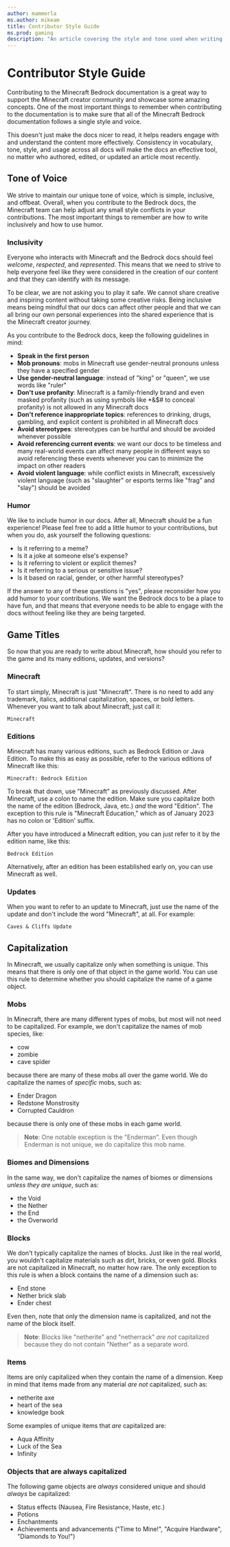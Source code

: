 ```yaml
---
author: mammerla
ms.author: mikeam
title: Contributor Style Guide
ms.prod: gaming
description: "An article covering the style and tone used when writing content for the Creator Portal"
---
```


# Contributor Style Guide

Contributing to the Minecraft Bedrock documentation is a great way to support the Minecraft creator community and showcase some amazing concepts. One of the most important things to remember when contributing to the documentation is to make sure that all of the Minecraft Bedrock documentation follows a single style and voice.

This doesn't just make the docs nicer to read, it helps readers engage with and understand the content more effectively. Consistency in vocabulary, tone, style, and usage across all docs will make the docs an effective tool, no matter who authored, edited, or updated an article most recently.

## Tone of Voice

We strive to maintain our unique tone of voice, which is simple, inclusive, and offbeat. Overall, when you contribute to the Bedrock docs, the Minecraft team can help adjust any small style conflicts in your contributions. The most important things to remember are how to write inclusively and how to use humor.

### Inclusivity

Everyone who interacts with Minecraft and the Bedrock docs should feel *welcome*, *respected*, and *represented*. This means that we need to strive to help everyone feel like they were considered in the creation of our content and that they can identify with its message.

To be clear, we are not asking you to play it safe. We cannot share creative and inspiring content without taking some creative risks. Being inclusive means being mindful that our docs can affect other people and that we can all bring our own personal experiences into the shared experience that is the Minecraft creator journey.

As you contribute to the Bedrock docs, keep the following guidelines in mind:

* **Speak in the first person**
* **Mob pronouns**: mobs in Minecraft use gender-neutral pronouns unless they have a specified gender
* **Use gender-neutral language**: instead of "king" or "queen", we use words like "ruler"
* **Don't use profanity**: Minecraft is a family-friendly brand and even masked profanity (such as using symbols like *&$# to conceal profanity) is not allowed in any Minecraft docs
* **Don't reference inappropriate topics**: references to drinking, drugs, gambling, and explicit content is prohibited in all Minecraft docs
* **Avoid stereotypes**: stereotypes can be hurtful and should be avoided whenever possible
* **Avoid referencing current events**: we want our docs to be timeless and many real-world events can affect many people in different ways so avoid referencing these events whenever you can to minimize the impact on other readers
* **Avoid violent language**: while conflict exists in Minecraft, excessively violent language (such as "slaughter" or esports terms like "frag" and "slay") should be avoided

### Humor

We like to include humor in our docs. After all, Minecraft should be a fun experience! Please feel free to add a little humor to your contributions, but when you do, ask yourself the following questions:

* Is it referring to a meme?
* Is it a joke at someone else's expense?
* Is it referring to violent or explicit themes?
* Is it referring to a serious or sensitive issue?
* Is it based on racial, gender, or other harmful stereotypes?

If the answer to any of these questions is "yes", please reconsider how you add humor to your contributions. We want the Bedrock docs to be a place to have fun, and that means that everyone needs to be able to engage with the docs without feeling like they are being targeted.

## Game Titles

So now that you are ready to write about Minecraft, how should you refer to the game and its many editions, updates, and versions?

### Minecraft

To start simply, Minecraft is just "Minecraft". There is no need to add any trademark, italics, additional capitalization, spaces, or bold letters. Whenever you want to talk about Minecraft, just call it:

```Minecraft```

### Editions

Minecraft has many various editions, such as Bedrock Edition or Java Edition. To make this as easy as possible, refer to the various editions of Minecraft like this:

```Minecraft: Bedrock Edition```

To break that down, use "Minecraft" as previously discussed. After Minecraft, use a colon to name the edition. Make sure you capitalize both the name of the edition (Bedrock, Java, etc.) *and* the word "Edition". The exception to this rule is "Minecraft Education," which as of January 2023 has no colon or 'Edition' suffix.

After you have introduced a Minecraft edition, you can just refer to it by the edition name, like this:

```Bedrock Edition```

Alternatively, after an edition has been established early on, you can use Minecraft as well.

### Updates

When you want to refer to an update to Minecraft, just use the name of the update and don't include the word "Minecraft", at all. For example:

```Caves & Cliffs Update```

## Capitalization

In Minecraft, we usually capitalize only when something is unique. This means that there is only one of that object in the game world. You can use this rule to determine whether you should capitalize the name of a game object.

### Mobs

In Minecraft, there are many different types of mobs, but most will not need to be capitalized. For example, we don't capitalize the names of mob species, like:

* cow
* zombie
* cave spider

because there are many of these mobs all over the game world. We do capitalize the names of *specific* mobs, such as:

* Ender Dragon
* Redstone Monstrosity
* Corrupted Cauldron

because there is only one of these mobs in each game world.

> **Note**: One notable exception is the "Enderman". Even though Enderman is not unique, we do capitalize this mob name.

### Biomes and Dimensions

In the same way, we don't capitalize the names of biomes or dimensions *unless they are unique*, such as:

* the Void
* the Nether
* the End
* the Overworld

### Blocks

We don't typically capitalize the names of blocks. Just like in the real world, you wouldn't capitalize materials such as dirt, bricks, or even gold. Blocks are not capitalized in Minecraft, no matter how rare. The only exception to this rule is when a block contains the name of a dimension such as:

* End stone
* Nether brick slab
* Ender chest

Even then, note that only the dimension name is capitalized, and not the name of the block itself.

> **Note**: Blocks like "netherite" and "netherrack" *are not* capitalized because they do not contain "Nether" as a separate word.

### Items

Items are only capitalized when they contain the name of a dimension. Keep in mind that items made from any material *are not* capitalized, such as:

* netherite axe
* heart of the sea
* knowledge book

Some examples of unique items that *are* capitalized are:

* Aqua Affinity
* Luck of the Sea
* Infinity

### Objects that are always capitalized

The following game objects are *always* considered unique and should *always* be capitalized:

* Status effects (Nausea, Fire Resistance, Haste, etc.)
* Potions
* Enchantments
* Achievements and advancements ("Time to Mine!", "Acquire Hardware", "Diamonds to You!")
